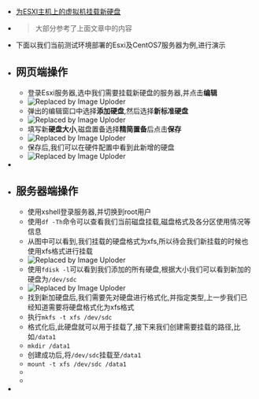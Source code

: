 - [为ESXI主机上的虚拟机挂载新硬盘](https://leiblog.wang/%E4%B8%BAESXI%E4%B8%BB%E6%9C%BA%E4%B8%8A%E7%9A%84%E8%99%9A%E6%8B%9F%E6%9C%BA%E6%8C%82%E8%BD%BD%E6%96%B0%E7%A1%AC%E7%9B%98/)
- > 大部分参考了上面文章中的内容
- 下面以我们当前测试环境部署的Esxi及CentOS7服务器为例,进行演示
- ## 网页端操作
	- 登录Esxi服务器,选中我们需要挂载新硬盘的服务器,并点击**编辑**
	- ![Replaced by Image Uploder](https://gitee.com/superficial/blogimage/raw/master/img/image_1646878081232_0.png)
	- 弹出的编辑窗口中选择**添加硬盘**,然后选择**新标准硬盘**
	- ![Replaced by Image Uploder](https://gitee.com/superficial/blogimage/raw/master/img/image_1646878110223_0.png)
	- 填写新**硬盘大小**,磁盘置备选择**精简置备**后点击**保存**
	- ![Replaced by Image Uploder](https://gitee.com/superficial/blogimage/raw/master/img/image_1646878222000_0.png)
	- 保存后,我们可以在硬件配置中看到此新增的硬盘
	- ![Replaced by Image Uploder](https://gitee.com/superficial/blogimage/raw/master/img/image_1646878292809_0.png)
-
- ## 服务器端操作
	- 使用xshell登录服务器,并切换到root用户
	- 使用`df -Th`命令可以查看我们当前磁盘挂载,磁盘格式及各分区使用情况等信息
	- 从图中可以看到,我们挂载的硬盘格式为xfs,所以待会我们新挂载的时候也使用xfs格式进行挂载
	- ![Replaced by Image Uploder](https://gitee.com/superficial/blogimage/raw/master/img/image_1646878445459_0.png)
	- 使用`fdisk -l`可以看到我们添加的所有硬盘,根据大小我们可以看到新加的硬盘为`/dev/sdc`
	- ![Replaced by Image Uploder](https://gitee.com/superficial/blogimage/raw/master/img/image_1646878532345_0.png)
	- 找到新加硬盘后,我们需要先对硬盘进行格式化,并指定类型,上一步我们已经知道需要将硬盘格式化为xfs格式
	- 执行`mkfs -t xfs /dev/sdc`
	- 格式化后,此硬盘就可以用于挂载了,接下来我们创建需要挂载的路径,比如`/data1`
	- `mkdir /data1`
	- 创建成功后,将`/dev/sdc`挂载至`/data1`
	- `mount -t xfs /dev/sdc /data1`
	-
	-
-
